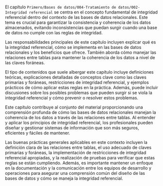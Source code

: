 El capítulo `Primero/Bases de datos/004-Tratamiento de datos/002-Integridad referencial` se centra en el concepto fundamental de integridad referencial dentro del contexto de las bases de datos relacionales. Este tema es crucial para garantizar la consistencia y coherencia de los datos almacenados, evitando inconsistencias que puedan surgir cuando una base de datos no cumple con las reglas de integridad.

Las responsabilidades principales de este capítulo incluyen explicar qué es la integridad referencial, cómo se implementa en las bases de datos relacionales y los beneficios que ofrece. También aborda cómo manejar las relaciones entre tablas para mantener la coherencia de los datos a nivel de las claves foráneas.

El tipo de contenidos que suele albergar este capítulo incluye definiciones teóricas, explicaciones detalladas de conceptos clave como las claves primarias y foráneas, restricciones de integridad referencial, y ejemplos prácticos de cómo aplicar estas reglas en la práctica. Además, puede incluir discusiones sobre los posibles problemas que pueden surgir si se viola la integridad referencial y cómo prevenir o resolver estos problemas.

Este capítulo contribuye al conjunto del material proporcionando una comprensión profunda de cómo las bases de datos relacionales manejan la coherencia de los datos a través de las relaciones entre tablas. Al entender y aplicar los principios de integridad referencial, los profesionales pueden diseñar y gestionar sistemas de información que son más seguros, eficientes y fáciles de mantener.

Las buenas prácticas generales aplicables en este contexto incluyen la definición clara de las relaciones entre tablas, el uso adecuado de claves primarias y foráneas, la implementación de restricciones de integridad referencial apropiadas, y la realización de pruebas para verificar que estas reglas se están cumpliendo. Además, es importante mantener un enfoque en la documentación y la comunicación entre los equipos de desarrollo y operaciones para asegurar una comprensión común del diseño de las bases de datos y cómo se maneja la integridad referencial.
